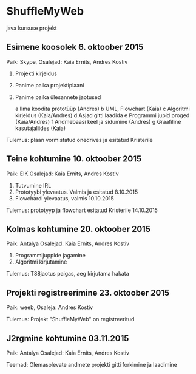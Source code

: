 # ShuffleMyWeb
java kursuse projekt

Esimene koosolek 6. oktoober 2015
---------------------------------
Paik: Skype, Osalejad: Kaia Ernits, Andres Kostiv

1. Projekti kirjeldus

2. Panime paika projektiplaani

3. Panime paika ülesannete jaotused

    a Ilma koodita prototüüp (Andres)
    b UML, Flowchart (Kaia)
    c Algoritmi kirjeldus (Kaia/Andres)
    d Asjad gitti laadida
    e Programmi jupid proged (Kaia/Andres)
    f Andmebaasi keel ja sidumine (Andres)
    g Graafiline kasutajaliides (Kaia)

Tulemus: plaan vormistatud onedrives ja esitatud Kristerile


Teine kohtumine 10. oktoober 2015
-----------------------------------
Paik: EIK   Osalejad: Kaia Ernits, Andres Kostiv

1. Tutvumine IRL
2. Prototyybi ylevaatus. Valmis ja esitatud 8.10.2015
3. Flowchardi ylevaatus, valmis 10.10.2015

Tulemus: prototyyp ja flowchart esitatud Kristerile 14.10.2015


Kolmas kohtumine 20. oktoober 2015
-----------------------------------
Paik: Antalya   Osalejad: Kaia Ernits, Andres Kostiv

1. Programmijuppide jagamine
2. Algoritmi kirjutamine

Tulemus: T88jaotus paigas, aeg kirjutama hakata


Projekti registreerimine 23. oktoober 2015
------------------------------------------
Paik: weeb,  Osaleja: Andres Kostiv

Tulemus: Projekt "ShuffleMyWeb" on registreeritud



J2rgmine kohtumine 03.11.2015
-------------------------------------
Paik: Antalya   Osalejad: Kaia Ernits, Andres Kostiv

Teemad:
Olemasolevate andmete projekti gitti forkimine ja laadimine
